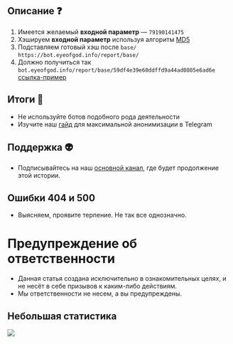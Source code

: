 ## Описание ❓
1. Имеется желаемый **входной параметр** — ```79190141475```
2. Хэшируем **входной параметр** используя алгоритм [MD5](http://www.md5.cz/)
3. Подставляем готовый хэш после ```base/``` ```https://bot.eyeofgod.info/report/base/```
4. Должно получиться так ```bot.eyeofgod.info/report/base/59df4e39e60ddffd9a44ad0805e6ad6e``` [ссылка-пример](https://bot.eyeofgod.info/report/base/59df4e39e60ddffd9a44ad0805e6ad6e)

## Итоги 🚀
- Не используйте ботов подобного рода деятельности
- Изучите наш [гайд](https://github.com/tgsecurity/guide/blob/main/README_RU.md) для максимальной анонимизации в Telegram

## Поддержка 👽
- Подписывайтесь на наш [основной канал](https://t.me/eyeofgodabuse), где будет продолжение этой истории.

## Ошибки 404 и 500
- Выясняем, проявите терпение. Не так все однозначно.

# Предупреждение об ответственности
- Данная статья создана исключительно в ознакомительных целях, и не несёт в себе призывов к каким-либо действиям.
- Мы ответственности не несем, а вы предупреждены.

## Небольшая статистика
![](https://komarev.com/ghpvc/?username=eyeofgodabuse)
